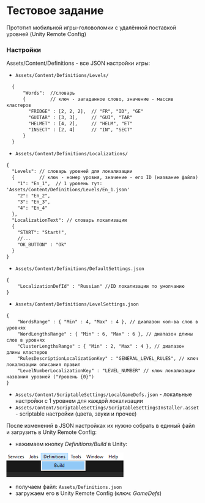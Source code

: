 # Тестовое задание
Прототип мобильной игры-головоломки с удалённой поставкой уровней (Unity Remote Config)

### Настройки

Assets/Content/Definitions - все JSON настройки игры:
* `Assets/Content/Definitions/Levels/`
```json5
  {
      "Words":  //словарь
      {         // ключ - загаданное слово, значение - массив кластеров
        "FRIDGE" : [2, 2, 2],  // "FR", "ID", "GE"
        "GUITAR" : [3, 3],     // "GUI", "TAR"
        "HELMET" : [4, 2],     // "HELM", "ET"
        "INSECT" : [2, 4]      // "IN", "SECT"
      }
  }
```
* `Assets/Content/Definitions/Localizations/`
```json5
{
  "Levels": // словарь уровней для локализации
  {         // ключ - номер уровня, значение - его ID (название файла)
    "1": "En_1",  // 1 уровень тут: 'Assets/Content/Definitions/Levels/En_1.json'
    "2": "En_2",
    "3": "En_3",
    "4": "En_4"
  },
  "LocalizationText": // словарь локализации
  {
    "START": "Start!",
    //...
    "OK_BUTTON" : "Ok"
  }
}
```
* `Assets/Content/Definitions/DefaultSettings.json`
```json5
{
    "LocalizationDefId" : "Russian" //ID локализации по умолчанию
}
```

* `Assets/Content/Definitions/LevelSettings.json`
```json5
{
    "WordsRange" : { "Min" : 4, "Max" : 4 }, // диапазон кол-ва слов в уровнях
    "WordLengthsRange" : { "Min" : 6, "Max" : 6 }, // диапазон длины слов в уровнях
    "ClusterLengthsRange" : { "Min" : 2, "Max" : 4 }, // диапазон длины кластеров
    "RulesDescriptionLocalizationKey" : "GENERAL_LEVEL_RULES", // ключ локализации описания правил
    "LevelNumberLocalizationKey" : "LEVEL_NUMBER" // ключ локализации названия уровней ("Уровень {0}")
}
```

* `Assets/Content/ScriptableSettings/LocalGameDefs.json` - локальные настройки с 1 уровнем для каждой локализации
* `Assets/Content/ScriptableSettings/ScriptableSettingsInstaller.asset` - scriptable настройки (цвета, звуки и прочее)

После изменений в JSON настройках их нужно собрать в единый файл и загрузить в Unity Remote Config:

* нажимаем кнопку _Definitions/Build_ в Unity:

![img](ReadMeAssets/definitions_build_hint.png)

* получаем файл: `Assets/Definitions.json`
* загружаем его в Unity Remote Config (ключ: _GameDefs_)

